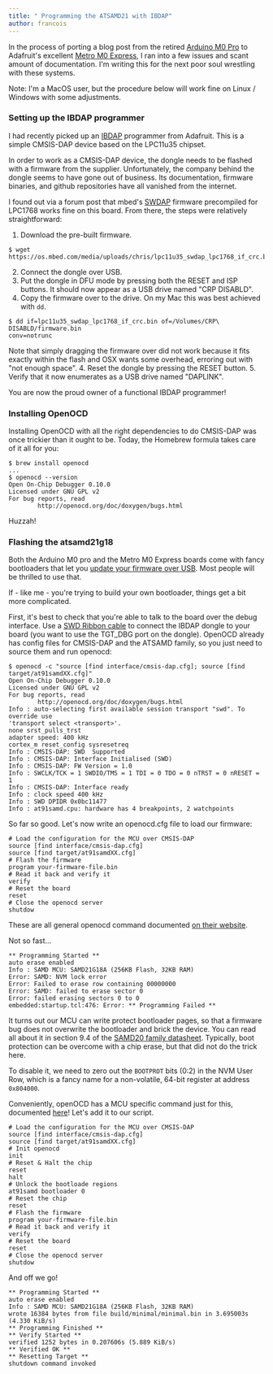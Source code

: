 ```yaml
---
title: " Programming the ATSAMD21 with IBDAP"
author: francois
---
```


<!-- excerpt start -->
In the process of porting a blog post from the retired [Arduino M0
Pro](https://store.arduino.cc/usa/arduino-m0-pro) to Adafruit's excellent
[Metro M0
Express](https://www.adafruit.com/product/3505), I ran into a few issues and scant amount of documentation. I'm writing this for
the next poor soul wrestling with these systems.
<!-- excerpt end -->

Note: I'm a MacOS user, but the procedure below will work fine on Linux /
Windows with some adjustments.

### Setting up the IBDAP programmer

I had recently picked up an [IBDAP](https://www.adafruit.com/product/2764)
programmer from Adafruit. This is a simple CMSIS-DAP device based on the
LPC11u35 chipset.

In order to work as a CMSIS-DAP device, the dongle needs to be flashed with a
firmware from the supplier. Unfortunately, the company behind the dongle seems to have gone out of business.
Its documentation, firmware binaries, and github repositories have all vanished
from the internet.

I found out via a forum post that mbed's
[SWDAP](https://os.mbed.com/platforms/SWDAP-LPC11U35/) firmware precompiled for
LPC1768 works fine on this board. From there, the steps were relatively
straightforward:

1. Download the pre-built firmware.
```terminal
$ wget https://os.mbed.com/media/uploads/chris/lpc11u35_swdap_lpc1768_if_crc.bin
```
2. Connect the dongle over USB.
3. Put the dongle in DFU mode by pressing both the RESET and ISP buttons. It
   should now appear as a USB drive named "CRP DISABLD".
3. Copy the firmware over to the drive. On my Mac this was best achieved with
   `dd`.
```terminal
$ dd if=lpc11u35_swdap_lpc1768_if_crc.bin of=/Volumes/CRP\ DISABLD/firmware.bin
conv=notrunc
```
Note that simply dragging the firmware over did not work because it fits exactly
within the flash and OSX wants some overhead, erroring out with "not enough space".
4. Reset the dongle by pressing the RESET button.
5. Verify that it now enumerates as a USB drive named "DAPLINK".

You are now the proud owner of a functional IBDAP programmer!

### Installing OpenOCD

Installing OpenOCD with all the right dependencies to do CMSIS-DAP was once
trickier than it ought to be. Today, the Homebrew formula takes care of it all
for you:

```terminal
$ brew install openocd
...
$ openocd --version
Open On-Chip Debugger 0.10.0
Licensed under GNU GPL v2
For bug reports, read
        http://openocd.org/doc/doxygen/bugs.html
```
Huzzah!

### Flashing the atsamd21g18

Both the Arduino M0 pro and the Metro M0 Express boards come with fancy
bootloaders that let you [update your firmware over
USB](https://learn.adafruit.com/adafruit-metro-m0-express-designed-for-circuitpython/uf2-bootloader-details).
Most people will be thrilled to use that.

If - like me - you're trying to build your own bootloader, things get a bit more
complicated.

First, it's best to check that you're able to talk to the board over the debug
interface. Use a [SWD Ribbon cable](https://www.adafruit.com/product/1675) to
connect the IBDAP dongle to your board (you want to use the TGT_DBG port on the
dongle). OpenOCD already has config files for CMSIS-DAP and the ATSAMD family, 
so you just need to source them and run openocd:

```terminal
$ openocd -c "source [find interface/cmsis-dap.cfg]; source [find
target/at91samdXX.cfg]"
Open On-Chip Debugger 0.10.0
Licensed under GNU GPL v2
For bug reports, read
        http://openocd.org/doc/doxygen/bugs.html
Info : auto-selecting first available session transport "swd". To override use
'transport select <transport>'.
none srst_pulls_trst
adapter speed: 400 kHz
cortex_m reset_config sysresetreq
Info : CMSIS-DAP: SWD  Supported
Info : CMSIS-DAP: Interface Initialised (SWD)
Info : CMSIS-DAP: FW Version = 1.0
Info : SWCLK/TCK = 1 SWDIO/TMS = 1 TDI = 0 TDO = 0 nTRST = 0 nRESET = 1
Info : CMSIS-DAP: Interface ready
Info : clock speed 400 kHz
Info : SWD DPIDR 0x0bc11477
Info : at91samd.cpu: hardware has 4 breakpoints, 2 watchpoints
```

So far so good. Let's now write an openocd.cfg file to load our firmware:

```config
# Load the configuration for the MCU over CMSIS-DAP
source [find interface/cmsis-dap.cfg]
source [find target/at91samdXX.cfg]
# Flash the firmware
program your-firmware-file.bin
# Read it back and verify it
verify
# Reset the board
reset
# Close the openocd server
shutdow
```

These are all general openocd command documented [on their
website](http://openocd.org/doc/html/General-Commands.html).

Not so fast...

```terminal
** Programming Started **
auto erase enabled
Info : SAMD MCU: SAMD21G18A (256KB Flash, 32KB RAM)
Error: SAMD: NVM lock error
Error: Failed to erase row containing 00000000
Error: SAMD: failed to erase sector 0
Error: failed erasing sectors 0 to 0
embedded:startup.tcl:476: Error: ** Programming Failed **
```

It turns out our MCU can write protect bootloader pages, so that a firmware bug
does not overwrite the bootloader and brick the device. You can read all about
it in section 9.4 of the
[SAMD20 family datasheet](http://ww1.microchip.com/downloads/en/DeviceDoc/60001504B.pdf).
Typically, boot protection can be overcome with a chip erase, but that did not do the trick
here.

To disable it, we need to zero out the `BOOTPROT` bits (0:2) in the NVM User Row,
which is a fancy name for a non-volatile, 64-bit register at address `0x804000`.

Conveniently, openOCD has a MCU specific command just for this, documented
[here](http://openocd.org/doc-release/html/Flash-Commands.html)! Let's add it to
our script.

```config
# Load the configuration for the MCU over CMSIS-DAP
source [find interface/cmsis-dap.cfg]
source [find target/at91samdXX.cfg]
# Init openocd
init
# Reset & Halt the chip
reset
halt
# Unlock the bootloade regions
at91samd bootloader 0
# Reset the chip
reset
# Flash the firmware
program your-firmware-file.bin
# Read it back and verify it
verify
# Reset the board
reset
# Close the openocd server
shutdow
```

And off we go!

```terminal
** Programming Started **
auto erase enabled
Info : SAMD MCU: SAMD21G18A (256KB Flash, 32KB RAM)
wrote 16384 bytes from file build/minimal/minimal.bin in 3.695003s (4.330 KiB/s)
** Programming Finished **
** Verify Started **
verified 1252 bytes in 0.207606s (5.889 KiB/s)
** Verified OK **
** Resetting Target **
shutdown command invoked
```


